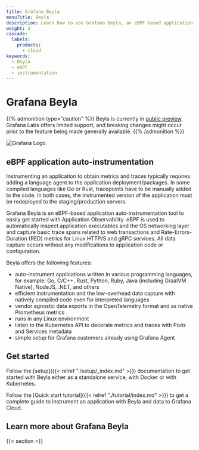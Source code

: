 ```yaml
---
title: Grafana Beyla
menuTitle: Beyla
description: Learn how to use Grafana Beyla, an eBPF based application auto-instrumentation tool.
weight: 3
cascade:
  labels:
    products:
      - cloud
keywords:
  - Beyla
  - eBPF
  - instrumentation
---
```


# Grafana Beyla

{{% admonition type="caution" %}}
Beyla is currently in [public preview](/docs/release-life-cycle/). Grafana Labs offers limited support, and breaking changes might occur prior to the feature being made generally available.
{{% /admonition %}}

![Grafana Logo](https://grafana.com/media/docs/grafana-cloud/beyla/beyla-logo.png)

## eBPF application auto-instrumentation

Instrumenting an application to obtain metrics and traces typically requires adding a language agent to the application deployment/packages. In some compiled languages like Go or Rust, tracepoints have to be manually added to the code. In both cases, the instrumented version of the application must be redeployed to the staging/production servers.

Grafana Beyla is an eBPF-based application auto-instrumentation tool to easily get started with Application Observability. eBPF is used to automatically inspect application executables and the OS networking layer and capture basic trace spans related to web transactions and Rate-Errors-Duration (RED) metrics for Linux HTTP/S and gRPC services. All data capture occurs without any modifications to application code or configuration.

Beyla offers the following features:

- auto-instrument applications written in various programming languages, for example: Go, C/C++, Rust, Python, Ruby, Java (including GraalVM Native), NodeJS, .NET, and others
- efficient instrumentation and the low-overhead data capture with natively compiled code even for interpreted languages
- vendor agnostic data exports in the OpenTelemetry format and as native Prometheus metrics
- runs in any Linux environment
- listen to the Kubernetes API to decorate metrics and traces with Pods and Services metadata
- simple setup for Grafana customers already using Grafana Agent

## Get started

Follow the [setup]({{< relref "./setup/_index.md" >}}) documentation to get started with Beyla either as a standalone
service, with Docker or with Kubernetes.

Follow the [Quick start tutorial]({{< relref "./tutorial/index.md" >}}) to get a complete guide to instrument an application with Beyla and data to Grafana Cloud.

## Learn more about Grafana Beyla

{{< section >}}
